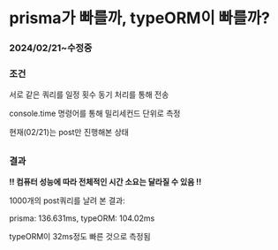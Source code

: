 # prisma가 빠를까, typeORM이 빠를까?

### 2024/02/21~수정중

### 조건

서로 같은 쿼리를 일정 횟수 동기 처리를 통해 전송

console.time 명령어를 통해 밀리세컨드 단위로 측정

현재(02/21)는 post만 진행해본 상태

##

### 결과

**!! 컴퓨터 성능에 따라 전체적인 시간 소요는 달라질 수 있음 !!**

1000개의 post쿼리를 날려 본 결과:

prisma: 136.631ms, typeORM: 104.02ms

typeORM이 32ms정도 빠른 것으로 측정됨
